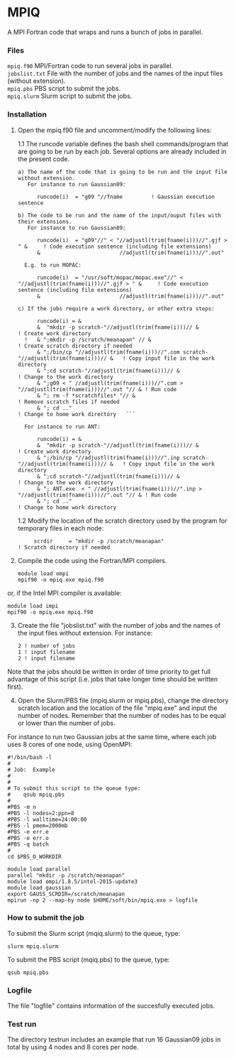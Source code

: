 # MPIQ

A MPI Fortran code that wraps and runs a bunch of jobs in parallel.

### Files 

``` mpiq.f90 ```        MPI/Fortran code to run several jobs in parallel.                           
``` jobslist.txt ```    File with the number of jobs and the names of the input files (without extension).                         
``` mpiq.pbs ```        PBS script to submit the jobs.                                                    
``` mpiq.slurm ```      Slurm script to submit the jobs.                                                         

### Installation

1. Open the mpiq.f90 file and uncomment/modify the following lines:

   1.1  The runcode variable defines the bash shell commands/program that are going to be run by each job.
        Several options are already included in the present code.

       a) The name of the code that is going to be run and the input file without extension.
          For instance to run Gaussian09:

   ```
         runcode(i)  = "g09 "//fname         ! Gaussian execution sentence 
   ```
 
       b) The code to be run and the name of the input/ouput files with their extensions. 
          For instance to run Gaussian09:

   ```
         runcode(i)  = "g09"//" < "//adjustl(trim(fname(i)))//".gjf > " &     ! Code execution sentence (including file extensions)
         &                         //adjustl(trim(fname(i)))//".out"          
   ```

         E.g. to run MOPAC:

   ```
         runcode(i)  = "/usr/soft/mopac/mopac.exe"//" < "//adjustl(trim(fname(i)))//".gjf > " &     ! Code execution sentence (including file extensions)
         &                         //adjustl(trim(fname(i)))//".out"          
   ```

       c) If the jobs require a work directory, or other extra steps: 

   ```
         runcode(i) = &
         &  "mkdir -p scratch-"//adjustl(trim(fname(i)))// &                                    ! Create work directory
     !   & ";mkdir -p /scratch/meanapan" // &                                                   ! Create scratch directory if needed 
         & ";/bin/cp "//adjustl(trim(fname(i)))//".com scratch-"//adjustl(trim(fname(i)))// &   ! Copy input file in the work directory
         & ";cd scratch-"//adjustl(trim(fname(i)))// &                                          ! Change to the work directory 
         & ";g09 < " //adjustl(trim(fname(i)))//".com > "//adjustl(trim(fname(i)))//".out "// & ! Run code 
         & "; rm -f *scratchfiles* "// &                                                        ! Remove scratch files if needed
         & "; cd .."                                                                            ! Change to home work directory   ```
   ```

         For instance to run ANT:

   ```
         runcode(i) = &
         &  "mkdir -p scratch-"//adjustl(trim(fname(i)))// &                                    ! Create work directory
         & ";/bin/cp "//adjustl(trim(fname(i)))//".inp scratch-"//adjustl(trim(fname(i)))// &   ! Copy input file in the work directory
         & ";cd scratch-"//adjustl(trim(fname(i)))// &                                          ! Change to the work directory 
         & "; ANT.exe  < " //adjustl(trim(fname(i)))//".inp > "//adjustl(trim(fname(i)))//".out "// & ! Run code 
         & "; cd .."                                                                            ! Change to home work directory 
   ```

   1.2  Modify the location of the scratch directory used by the program for temporary files in each node:

   ```
        scrdir     = "mkdir -p /scratch/meanapan"                              ! Scratch directory if needed
   ```


2. Compile the code using the Fortran/MPI compilers. 

   ```
   module load ompi 
   mpif90 -o mpiq.exe mpiq.f90 
   ```

 or, if the Intel MPI compiler is available:

   ```
   module load impi 
   mpif90 -o mpiq.exe mpiq.f90 
   ``` 

3. Create the file "jobslist.txt" with the number of jobs and the names of the input files without extension. For instance:
    ``` 
    2 ! number of jobs
    1 ! input filename
    2 ! input filename
    ``` 

Note that the jobs should be written in order of time priority to get full advantage of this script 
(i.e. jobs that take longer time should be written first).

4. Open the Slurm/PBS file (mpiq.slurm or mpiq.pbs), change the directory scratch location and the location of the file "mpiq.exe" and 
input the number of nodes. Remember that the number of nodes has to be equal or lower than the number of jobs.

For instance to run two Gaussian jobs at the same time, where each job uses 8 cores of one node, using OpenMPI:

```
#!/bin/bash -l
#
# Job:  Example
#
#
# To submit this script to the queue type:
#    qsub mpiq.pbs
#
#PBS -m n
#PBS -l nodes=2:ppn=8
#PBS -l walltime=24:00:00
#PBS -l pmem=2000mb
#PBS -e err.e
#PBS -o err.o
#PBS -q batch
#
cd $PBS_O_WORKDIR

module load parallel
parallel "mkdir -p /scratch/meanapan"
module load ompi/1.8.5/intel-2015-update3 
module load gaussian
export GAUSS_SCRDIR=/scratch/meanapan
mpirun -np 2 --map-by node $HOME/soft/bin/mpiq.exe > logfile
```

### How to submit the job 

To submit the Slurm script (mqiq.slurm) to the queue, type:
```
slurm mpiq.slurm
```
To submit the PBS script (mqiq.pbs) to the queue, type:
```
qsub mpiq.pbs
```

### Logfile 

The file "logfile" contains information of the succesfully executed jobs.

### Test run 

The directory testrun includes an example that run 16 Gaussian09 jobs in total
by using 4 nodes and 8 cores per node.




